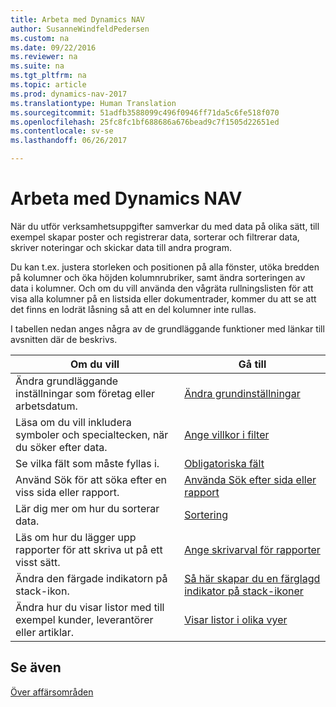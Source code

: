 ```yaml
---
title: Arbeta med Dynamics NAV
author: SusanneWindfeldPedersen
ms.custom: na
ms.date: 09/22/2016
ms.reviewer: na
ms.suite: na
ms.tgt_pltfrm: na
ms.topic: article
ms.prod: dynamics-nav-2017
ms.translationtype: Human Translation
ms.sourcegitcommit: 51adfb3588099c496f0946ff71da5c6fe518f070
ms.openlocfilehash: 25fc8fc1bf688686a676bead9c7f1505d22651ed
ms.contentlocale: sv-se
ms.lasthandoff: 06/26/2017

---
```

    
# <a name="work-with-dynamics-nav"></a>Arbeta med Dynamics NAV
När du utför verksamhetsuppgifter samverkar du med data på olika sätt, till exempel skapar poster och registrerar data, sorterar och filtrerar data, skriver noteringar och skickar data till andra program.

Du kan t.ex. justera storleken och positionen på alla fönster, utöka bredden på kolumner och öka höjden kolumnrubriker, samt ändra sorteringen av data i kolumner. Och om du vill använda den vågräta rullningslisten för att visa alla kolumner på en listsida eller dokumentrader, kommer du att se att det finns en lodrät låsning så att en del kolumner inte rullas.

I tabellen nedan anges några av de grundläggande funktioner med länkar till avsnitten där de beskrivs.

|Om du vill |Gå till |
|---|----|
|Ändra grundläggande inställningar som företag eller arbetsdatum.|[Ändra grundinställningar](ui-change-basic-settings.md)|
|Läsa om du vill inkludera symboler och specialtecken, när du söker efter data.|[Ange villkor i filter](ui-enter-criteria-filters.md)|
|Se vilka fält som måste fyllas i.|[Obligatoriska fält](ui-mandatory-fields.md)|
|Använd Sök för att söka efter en viss sida eller rapport.|[Använda Sök efter sida eller rapport](ui-search.md)|
|Lär dig mer om hur du sorterar data.|[Sortering](ui-sorting.md)|
|Läs om hur du lägger upp rapporter för att skriva ut på ett visst sätt.|[Ange skrivarval för rapporter](ui-specify-printer-selection-reports.md)|
|Ändra den färgade indikatorn på stack-ikon.|[Så här skapar du en färglagd indikator på stack-ikoner](ui-how-setup-colored-indicator-cues.md)|
|Ändra hur du visar listor med till exempel kunder, leverantörer eller artiklar.|[Visar listor i olika vyer](across-display-lists-different-views.md)|

## <a name="see-also"></a>Se även
[Över affärsområden](ui-across-business-areas.md)

